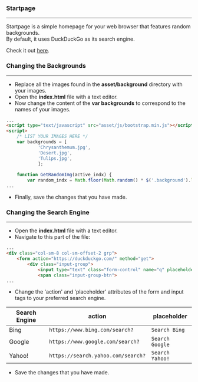 ### Startpage
***
Startpage is a simple homepage for your web browser that features random backgrounds.  
By default, it uses DuckDuckGo as its search engine.

Check it out [here](https://cdn.rawgit.com/fidelt/startpage/master/index.html).

### Changing the Backgrounds
***
- Replace all the images found in the **asset/background** directory with your images.
- Open the **index.html** file with a text editor.
- Now change the content of the **var backgrounds** to correspond to the names of your images.
```html
...
<script type="text/javascript" src="asset/js/bootstrap.min.js"></script>
<script>
	/* LIST YOUR IMAGES HERE */
	var backgrounds = [
			'Chrysanthemum.jpg',
			'Desert.jpg',
			'Tulips.jpg',
			];
	
	function GetRandomImg(active_indx) {
		var random_indx = Math.floor(Math.random() * $('.background').length);
...
```
- Finally, save the changes that you have made.

### Changing the Search Engine
***
- Open the **index.html** file with a text editor.
- Navigate to this part of the file:
```html
...
<div class="col-sm-8 col-sm-offset-2 grp">
	<form action="https://duckduckgo.com/" method="get">
		<div class="input-group">
			<input type="text" class="form-control" name="q" placeholder="Search DuckDuckGo">
			<span class="input-group-btn">
...
```
- Change the 'action' and 'placeholder' attributes of the form and input tags to your preferred search engine.

| Search Engine | action                             | placeholder     |
| ------------- | ---------------------------------- | --------------- |
| Bing          | `https://www.bing.com/search?`     | `Search Bing`   |
| Google        | `https://www.google.com/search?`   | `Search Google` |
| Yahoo!        | `https://search.yahoo.com/search?` | `Search Yahoo!` |

- Save the changes that you have made.